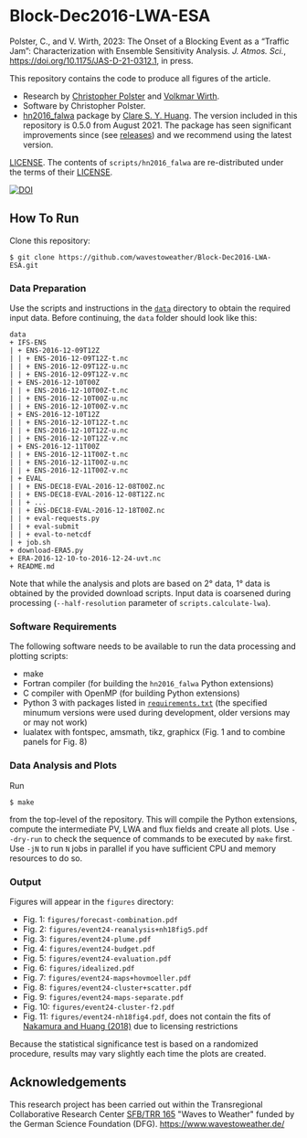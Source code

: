 # Block-Dec2016-LWA-ESA

Polster, C., and V. Wirth, 2023: The Onset of a Blocking Event as a “Traffic Jam”: Characterization with Ensemble Sensitivity Analysis. *J. Atmos. Sci.*, https://doi.org/10.1175/JAS-D-21-0312.1, in press.

This repository contains the code to produce all figures of the article.

- Research by [Christopher Polster](https://dynmet.ipa.uni-mainz.de/christopher-polster/) and [Volkmar Wirth](https://dynmet.ipa.uni-mainz.de/volkmar-wirth/).
- Software by Christopher Polster.
- [hn2016_falwa](https://github.com/csyhuang/hn2016_falwa/) package by [Clare S. Y. Huang](https://csyhuang.github.io/). The version included in this repository is 0.5.0 from August 2021. The package has seen significant improvements since (see [releases](https://github.com/csyhuang/hn2016_falwa/releases)) and we recommend using the latest version.

[LICENSE](LICENSE). The contents of `scripts/hn2016_falwa` are re-distributed under the terms of their [LICENSE](scripts/hn2016_falwa/LICENSE.txt).

[![DOI](https://zenodo.org/badge/430733123.svg)](https://zenodo.org/badge/latestdoi/430733123)


## How To Run

Clone this repository:

    $ git clone https://github.com/wavestoweather/Block-Dec2016-LWA-ESA.git

### Data Preparation

Use the scripts and instructions in the [`data`](data) directory to obtain the required input data. Before continuing, the `data` folder should look like this:

    data
    + IFS-ENS
    | + ENS-2016-12-09T12Z
    | | + ENS-2016-12-09T12Z-t.nc
    | | + ENS-2016-12-09T12Z-u.nc
    | | + ENS-2016-12-09T12Z-v.nc
    | + ENS-2016-12-10T00Z
    | | + ENS-2016-12-10T00Z-t.nc
    | | + ENS-2016-12-10T00Z-u.nc
    | | + ENS-2016-12-10T00Z-v.nc
    | + ENS-2016-12-10T12Z
    | | + ENS-2016-12-10T12Z-t.nc
    | | + ENS-2016-12-10T12Z-u.nc
    | | + ENS-2016-12-10T12Z-v.nc
    | + ENS-2016-12-11T00Z
    | | + ENS-2016-12-11T00Z-t.nc
    | | + ENS-2016-12-11T00Z-u.nc
    | | + ENS-2016-12-11T00Z-v.nc
    | + EVAL
    | | + ENS-DEC18-EVAL-2016-12-08T00Z.nc
    | | + ENS-DEC18-EVAL-2016-12-08T12Z.nc
    | | + ...
    | | + ENS-DEC18-EVAL-2016-12-18T00Z.nc
    | | + eval-requests.py
    | | + eval-submit
    | | + eval-to-netcdf
    | + job.sh
    + download-ERA5.py
    + ERA-2016-12-10-to-2016-12-24-uvt.nc
    + README.md

Note that while the analysis and plots are based on 2° data, 1° data is obtained by the provided download scripts.
Input data is coarsened during processing (`--half-resolution` parameter of `scripts.calculate-lwa`).

### Software Requirements

The following software needs to be available to run the data processing and plotting scripts:

- make
- Fortran compiler (for building the `hn2016_falwa` Python extensions)
- C compiler with OpenMP (for building Python extensions)
- Python 3 with packages listed in [`requirements.txt`](requirements.txt) (the specified minumum versions were used during development, older versions may or may not work)
- lualatex with fontspec, amsmath, tikz, graphicx (Fig. 1 and to combine panels for Fig. 8)

### Data Analysis and Plots

Run

    $ make

from the top-level of the repository. This will compile the Python extensions, compute the intermediate PV, LWA and flux fields and create all plots. Use `--dry-run` to check the sequence of commands to be executed by `make` first. Use `-jN` to run `N` jobs in parallel if you have sufficient CPU and memory resources to do so.

### Output

Figures will appear in the `figures` directory:

- Fig. 1: `figures/forecast-combination.pdf`
- Fig. 2: `figures/event24-reanalysis+nh18fig5.pdf`
- Fig. 3: `figures/event24-plume.pdf`
- Fig. 4: `figures/event24-budget.pdf`
- Fig. 5: `figures/event24-evaluation.pdf`
- Fig. 6: `figures/idealized.pdf`
- Fig. 7: `figures/event24-maps+hovmoeller.pdf`
- Fig. 8: `figures/event24-cluster+scatter.pdf`
- Fig. 9: `figures/event24-maps-separate.pdf`
- Fig. 10: `figures/event24-cluster-f2.pdf`
- Fig. 11: `figures/event24-nh18fig4.pdf`, does not contain the fits of [Nakamura and Huang (2018)](https://doi.org/10.1126/science.aat0721) due to licensing restrictions

Because the statistical significance test is based on a randomized procedure, results may vary slightly each time the plots are created.


## Acknowledgements

This research project has been carried out within the Transregional Collaborative Research Center [SFB/TRR 165](https://www.dfg.de/en/funded_projects/current_projects_programmes/list/projectdetails/index.jsp?id=257899354) "Waves to Weather" funded by the German Science Foundation (DFG). https://www.wavestoweather.de/

